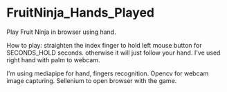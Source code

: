 # FruitNinja_Hands_Played
Play Fruit Ninja in browser using hand.


How to play:
  straighten the index finger to hold left mouse button for SECONDS_HOLD seconds.
  otherwise it will just follow your hand.
  I've used right hand with palm to webcam.
  
I'm using mediapipe for hand, fingers recognition. Opencv for webcam image capturing. Sellenium to open browser with the game.
